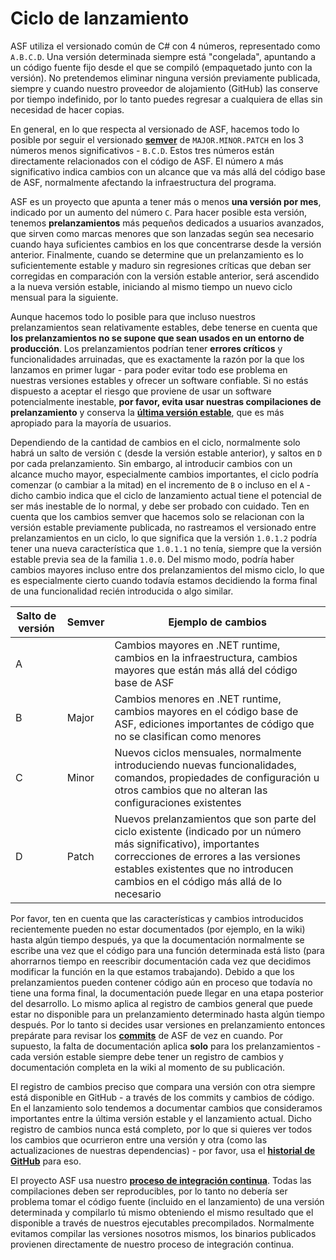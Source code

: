 # Ciclo de lanzamiento

ASF utiliza el versionado común de C# con 4 números, representado como `A.B.C.D`. Una versión determinada siempre está "congelada", apuntando a un código fuente fijo desde el que se compiló (empaquetado junto con la versión). No pretendemos eliminar ninguna versión previamente publicada, siempre y cuando nuestro proveedor de alojamiento (GitHub) las conserve por tiempo indefinido, por lo tanto puedes regresar a cualquiera de ellas sin necesidad de hacer copias.

En general, en lo que respecta al versionado de ASF, hacemos todo lo posible por seguir el versionado **[semver](https://semver.org/lang/es/)** de `MAJOR.MINOR.PATCH` en los 3 números menos significativos - `B.C.D`. Estos tres números están directamente relacionados con el código de ASF. El número `A` más significativo indica cambios con un alcance que va más allá del código base de ASF, normalmente afectando la infraestructura del programa.

ASF es un proyecto que apunta a tener más o menos **una versión por mes**, indicado por un aumento del número `C`. Para hacer posible esta versión, tenemos **prelanzamientos** más pequeños dedicados a usuarios avanzados, que sirven como marcas menores que son lanzadas según sea necesario cuando haya suficientes cambios en los que concentrarse desde la versión anterior. Finalmente, cuando se determine que un prelanzamiento es lo suficientemente estable y maduro sin regresiones críticas que deban ser corregidas en comparación con la versión estable anterior, será ascendido a la nueva versión estable, iniciando al mismo tiempo un nuevo ciclo mensual para la siguiente.

Aunque hacemos todo lo posible para que incluso nuestros prelanzamientos sean relativamente estables, debe tenerse en cuenta que **los prelanzamientos no se supone que sean usados en un entorno de producción**. Los prelanzamientos podrían tener **errores críticos** y funcionalidades arruinadas, que es exactamente la razón por la que los lanzamos en primer lugar - para poder evitar todo ese problema en nuestras versiones estables y ofrecer un software confiable. Si no estás dispuesto a aceptar el riesgo que proviene de usar un software potencialmente inestable, **por favor, evita usar nuestras compilaciones de prelanzamiento** y conserva la **[última versión estable](https://github.com/JustArchiNET/ArchiSteamFarm/releases/latest)**, que es más apropiado para la mayoría de usuarios.

Dependiendo de la cantidad de cambios en el ciclo, normalmente solo habrá un salto de versión `C` (desde la versión estable anterior), y saltos en `D` por cada prelanzamiento. Sin embargo, al introducir cambios con un alcance mucho mayor, especialmente cambios importantes, el ciclo podría comenzar (o cambiar a la mitad) en el incremento de `B` o incluso en el `A` - dicho cambio indica que el ciclo de lanzamiento actual tiene el potencial de ser más inestable de lo normal, y debe ser probado con cuidado. Ten en cuenta que los cambios semver que hacemos solo se relacionan con la versión estable previamente publicada, no rastreamos el versionado entre prelanzamientos en un ciclo, lo que significa que la versión `1.0.1.2` podría tener una nueva característica que `1.0.1.1` no tenía, siempre que la versión estable previa sea de la familia `1.0.0`. Del mismo modo, podría haber cambios mayores incluso entre dos prelanzamientos del mismo ciclo, lo que es especialmente cierto cuando todavía estamos decidiendo la forma final de una funcionalidad recién introducida o algo similar.

| Salto de versión | Semver | Ejemplo de cambios                                                                                                                                                                                                                           |
| ---------------- | ------ | -------------------------------------------------------------------------------------------------------------------------------------------------------------------------------------------------------------------------------------------- |
| A                |        | Cambios mayores en .NET runtime, cambios en la infraestructura, cambios mayores que están más allá del código base de ASF                                                                                                                    |
| B                | Major  | Cambios menores en .NET runtime, cambios mayores en el código base de ASF, ediciones importantes de código que no se clasifican como menores                                                                                                 |
| C                | Minor  | Nuevos ciclos mensuales, normalmente introduciendo nuevas funcionalidades, comandos, propiedades de configuración u otros cambios que no alteran las configuraciones existentes                                                              |
| D                | Patch  | Nuevos prelanzamientos que son parte del ciclo existente (indicado por un número más significativo), importantes correcciones de errores a las versiones estables existentes que no introducen cambios en el código más allá de lo necesario |

Por favor, ten en cuenta que las características y cambios introducidos recientemente pueden no estar documentados (por ejemplo, en la wiki) hasta algún tiempo después, ya que la documentación normalmente se escribe una vez que el código para una función determinada está listo (para ahorrarnos tiempo en reescribir documentación cada vez que decidimos modificar la función en la que estamos trabajando). Debido a que los prelanzamientos pueden contener código aún en proceso que todavía no tiene una forma final, la documentación puede llegar en una etapa posterior del desarrollo. Lo mismo aplica al registro de cambios general que puede estar no disponible para un prelanzamiento determinado hasta algún tiempo después. Por lo tanto si decides usar versiones en prelanzamiento entonces prepárate para revisar los **[commits](https://github.com/JustArchiNET/ArchiSteamFarm/commits/main)** de ASF de vez en cuando. Por supuesto, la falta de documentación aplica **solo** para los prelanzamientos - cada versión estable siempre debe tener un registro de cambios y documentación completa en la wiki al momento de su publicación.

El registro de cambios preciso que compara una versión con otra siempre está disponible en GitHub - a través de los commits y cambios de código. En el lanzamiento solo tendemos a documentar cambios que consideramos importantes entre la última versión estable y el lanzamiento actual. Dicho registro de cambios nunca está completo, por lo que si quieres ver todos los cambios que ocurrieron entre una versión y otra (como las actualizaciones de nuestras dependencias) - por favor, usa el **[historial de GitHub](https://github.com/JustArchiNET/ArchiSteamFarm/compare)** para eso.

El proyecto ASF usa nuestro **[proceso de integración continua](https://github.com/JustArchiNET/ArchiSteamFarm/actions)**. Todas las compilaciones deben ser reproducibles, por lo tanto no debería ser problema tomar el código fuente (incluido en el lanzamiento) de una versión determinada y compilarlo tú mismo obteniendo el mismo resultado que el disponible a través de nuestros ejecutables precompilados. Normalmente evitamos compilar las versiones nosotros mismos, los binarios publicados provienen directamente de nuestro proceso de integración continua.